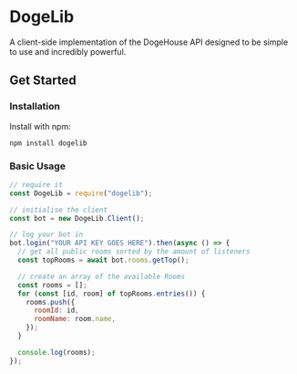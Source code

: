 # DogeLib

A client-side implementation of the DogeHouse API designed to be simple to use and incredibly powerful.

## Get Started

### Installation

Install with npm:

```shell
npm install dogelib
```

### Basic Usage

```javascript
// require it
const DogeLib = require("dogelib");

// initialise the client
const bot = new DogeLib.Client();

// log your bot in
bot.login("YOUR API KEY GOES HERE").then(async () => {
  // get all public rooms sorted by the amount of listeners
  const topRooms = await bot.rooms.getTop();

  // create an array of the available Rooms
  const rooms = [];
  for (const [id, room] of topRooms.entries()) {
    rooms.push({
      roomId: id,
      roomName: room.name,
    });
  }

  console.log(rooms);
});
```
